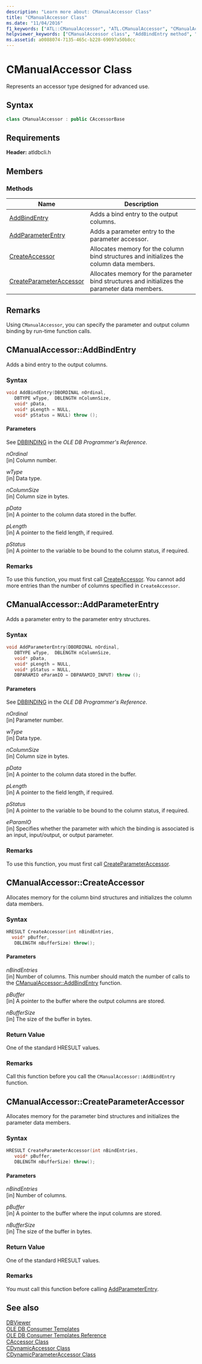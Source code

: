 ```yaml
---
description: "Learn more about: CManualAccessor Class"
title: "CManualAccessor Class"
ms.date: "11/04/2016"
f1_keywords: ["ATL::CManualAccessor", "ATL.CManualAccessor", "CManualAccessor", "ATL::CManualAccessor::AddBindEntry", "ATL.CManualAccessor.AddBindEntry", "CManualAccessor::AddBindEntry", "CManualAccessor.AddBindEntry", "CManualAccessor::AddParameterEntry", "ATL.CManualAccessor.AddParameterEntry", "CManualAccessor.AddParameterEntry", "AddParameterEntry", "ATL::CManualAccessor::AddParameterEntry", "ATL::CManualAccessor::CreateAccessor", "ATL.CManualAccessor.CreateAccessor", "CManualAccessor.CreateAccessor", "CManualAccessor::CreateAccessor", "ATL::CManualAccessor::CreateParameterAccessor", "ATL.CManualAccessor.CreateParameterAccessor", "CManualAccessor.CreateParameterAccessor", "CreateParameterAccessor", "CManualAccessor::CreateParameterAccessor"]
helpviewer_keywords: ["CManualAccessor class", "AddBindEntry method", "AddParameterEntry method", "CreateAccessor method", "CreateParameterAccessor method"]
ms.assetid: a0088074-7135-465c-b228-69097a50b8cc
---
```

# CManualAccessor Class

Represents an accessor type designed for advanced use.

## Syntax

```cpp
class CManualAccessor : public CAccessorBase
```

## Requirements

**Header:** atldbcli.h

## Members

### Methods

| Name | Description |
|-|-|
|[AddBindEntry](#addbindentry)|Adds a bind entry to the output columns.|
|[AddParameterEntry](#addparameterentry)|Adds a parameter entry to the parameter accessor.|
|[CreateAccessor](#createaccessor)|Allocates memory for the column bind structures and initializes the column data members.|
|[CreateParameterAccessor](#createparameteraccessor)|Allocates memory for the parameter bind structures and initializes the parameter data members.|

## Remarks

Using `CManualAccessor`, you can specify the parameter and output column binding by run-time function calls.

## <a name="addbindentry"></a> CManualAccessor::AddBindEntry

Adds a bind entry to the output columns.

### Syntax

```cpp
void AddBindEntry(DBORDINAL nOrdinal,
   DBTYPE wType,  DBLENGTH nColumnSize,
   void* pData,
   void* pLength = NULL,
   void* pStatus = NULL) throw ();
```

#### Parameters

See [DBBINDING](/previous-versions/windows/desktop/ms716845(v=vs.85)) in the *OLE DB Programmer's Reference*.

*nOrdinal*<br/>
[in] Column number.

*wType*<br/>
[in] Data type.

*nColumnSize*<br/>
[in] Column size in bytes.

*pData*<br/>
[in] A pointer to the column data stored in the buffer.

*pLength*<br/>
[in] A pointer to the field length, if required.

*pStatus*<br/>
[in] A pointer to the variable to be bound to the column status, if required.

### Remarks

To use this function, you must first call [CreateAccessor](#createaccessor). You cannot add more entries than the number of columns specified in `CreateAccessor`.

## <a name="addparameterentry"></a> CManualAccessor::AddParameterEntry

Adds a parameter entry to the parameter entry structures.

### Syntax

```cpp
void AddParameterEntry(DBORDINAL nOrdinal,
   DBTYPE wType,  DBLENGTH nColumnSize,
   void* pData,
   void* pLength = NULL,
   void* pStatus = NULL,
   DBPARAMIO eParamIO = DBPARAMIO_INPUT) throw ();
```

#### Parameters

See [DBBINDING](/previous-versions/windows/desktop/ms716845(v=vs.85)) in the *OLE DB Programmer's Reference*.

*nOrdinal*<br/>
[in] Parameter number.

*wType*<br/>
[in] Data type.

*nColumnSize*<br/>
[in] Column size in bytes.

*pData*<br/>
[in] A pointer to the column data stored in the buffer.

*pLength*<br/>
[in] A pointer to the field length, if required.

*pStatus*<br/>
[in] A pointer to the variable to be bound to the column status, if required.

*eParamIO*<br/>
[in] Specifies whether the parameter with which the binding is associated is an input, input/output, or output parameter.

### Remarks

To use this function, you must first call [CreateParameterAccessor](#createparameteraccessor).

## <a name="createaccessor"></a> CManualAccessor::CreateAccessor

Allocates memory for the column bind structures and initializes the column data members.

### Syntax

```cpp
HRESULT CreateAccessor(int nBindEntries,
  void* pBuffer,
   DBLENGTH nBufferSize) throw();
```

#### Parameters

*nBindEntries*<br/>
[in] Number of columns. This number should match the number of calls to the [CManualAccessor::AddBindEntry](#addbindentry) function.

*pBuffer*<br/>
[in] A pointer to the buffer where the output columns are stored.

*nBufferSize*<br/>
[in] The size of the buffer in bytes.

### Return Value

One of the standard HRESULT values.

### Remarks

Call this function before you call the `CManualAccessor::AddBindEntry` function.

## <a name="createparameteraccessor"></a> CManualAccessor::CreateParameterAccessor

Allocates memory for the parameter bind structures and initializes the parameter data members.

### Syntax

```cpp
HRESULT CreateParameterAccessor(int nBindEntries,
   void* pBuffer,
   DBLENGTH nBufferSize) throw();
```

#### Parameters

*nBindEntries*<br/>
[in] Number of columns.

*pBuffer*<br/>
[in] A pointer to the buffer where the input columns are stored.

*nBufferSize*<br/>
[in] The size of the buffer in bytes.

### Return Value

One of the standard HRESULT values.

### Remarks

You must call this function before calling [AddParameterEntry](#addparameterentry).

## See also

[DBViewer](../../overview/visual-cpp-samples.md)<br/>
[OLE DB Consumer Templates](../../data/oledb/ole-db-consumer-templates-cpp.md)<br/>
[OLE DB Consumer Templates Reference](../../data/oledb/ole-db-consumer-templates-reference.md)<br/>
[CAccessor Class](../../data/oledb/caccessor-class.md)<br/>
[CDynamicAccessor Class](../../data/oledb/cdynamicaccessor-class.md)<br/>
[CDynamicParameterAccessor Class](../../data/oledb/cdynamicparameteraccessor-class.md)
